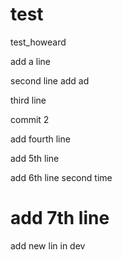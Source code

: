 test
====

test_howeard

add a line
 

second line add ad 


third line 

commit 2

add fourth line	

add 5th line

add 6th line second time


add 7th line
=======

add new lin in dev 
